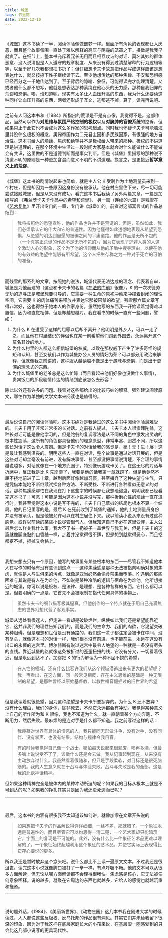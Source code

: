 ```yaml
---
title: 城堡
tags: 竹里馆
date: 2022-12-10
---
```




<br/>



《[城堡](https://book.douban.com/subject/26986881/)》这本书读了一半，阅读体验像做噩梦一样。里面所有角色的表现都让人厌恶，而且整个故事氛围一直处于难以解释的高压与阴霾的笼罩之下。换做是我我早就疯了。在细节上，整本书充斥着冗长无用而且相互攻诘的对话、莫名其妙的群体恶意、没人说清但是人人遵守的规章制度、从来没有得到过清楚解释的行为逻辑等等，以至于好几次我都想把书扔了；但仔细想卡夫卡故意把作品写成这样应该是想表达什么，就又按捺下性子继续读下去。至少他想传达的那种焦躁、不安和恐惧感已经百分之一千地传达到了。至于背后的隐喻、象征，可能得读完才能理清楚。又或者他什么都不想写，他就是想表达那种萦绕在他心头的无力感，那种自我归罪的荒谬和恐惧。唉，谁知道呢，现实有太多让人血压升高的东西，我为什么还要读这种同样让血压升高的东西，两者还形成了互文，逃都逃不掉。算了，读完再说吧。



------



之前有人问这本书和《1984》所指出的荒谬是不是有点像，我觉得不是。这部作品，当然可以作为**对思维与氛围严格控制的极权**以及**对臃肿的官僚系统**的控诉，但如果只止于此它也不会成为这么多作家的思考起点。同时我也怀疑卡夫卡可能脑海里并没什么极权的概念，奥匈帝国作为二元君主国和多民族国家，有很强的地方自治性。这本书给人的烦躁、焦虑和绝望并不是极权给人带来的那种。极权的不讲道理是讲道理的，在那个环境中生活过一段时间大家基本就会对什么能做什么不能做会有共识，这里做的不是道德判断而是事实判断。但是《城堡》里描写的那种说不清道不明的原则是一种更加含混而意义不明的不讲道理。换言之，是更接近**哲学意义上的荒谬**。



---



《城堡》这本书的剧情说起来也简单，就是主人公 K 受聘作为土地测量员来到一个村庄，但是却因为一些原因这身份没有被承认。他在村庄里住下来，尽一切可能尝试接触城堡，但是从来没有成功。看完这本书后我读了另外两篇文章，一篇是加缪写的 《[弗兰茨卡夫卡作品中的希望和荒诞](https://www.douban.com/group/topic/29490843/?_i=9946268s0mOzlO)》， 另一篇（连续的六篇）是残雪在《[艺术复仇](https://book.douban.com/subject/1002451/)》里开出专门的一章，专门讲《城堡》的。前者对这部寓言式的作品总结到：



> 我将按照他的愿望宣称，他的作品也许并不是荒诞的，但是，虽然如此，我们必须承认它的伟大和它的普遍性。因为他懂得如此透彻地表现从希望到恐惧，从绝望的明达到自愿的被骗之间的平庸道路。他的作品是无所不包的（一个真实正荒诞的作品不是无所不包的），因为它表现了逃避人类的人这个激动人心的形象，这个为了他的信仰而从他的矛盾中搜寻理由，以便在他的有效益的绝望中能够有所希望，这个人把生存称之为一种对于死亡的可怕的准备。

<br/>

而残雪的那系列的文章，按照她的说法，城堡代表无法达成的理念、代表着自审，城堡是为他而建的（这点和卡夫卡的名篇《[在法的门前](https://www.goethe.de/resources/files/pdf131/_vor-dem-gesetz_before-the-law.pdf)》很像），K 的一次次徒劳无功的追寻正是城堡想要引导的，它需要一种生命的原初冲动来冲撞着封闭的理性空间，它需要 K 的肉体痛苦来释放并表达它那被囚禁的欲望。残雪那六篇文章写得非常好，这也得益于她本人的作家身份。虽然她写的东西我一开始读着觉得难以置信，因为和直觉相悖，但是却越想越对。我在看书的时候一直有一些问题，譬如：



1. 为什么 K 在遭受了这样的屈辱以后却不离开？他明明是外乡人，可以一走了之，而且他在村里结识的伴侣也在某一刻希望他们跑到外国去，永远离开这个莫名其妙的地方。
2. 为什么村里的人都这么相信城堡的权威，以致在那权威下产生了许多奇怪的规矩和认知，甚至女孩们以作为城堡办公人员的情妇为荣？可以部分用政治来解释，但就像我之前讲的，这种服从越读越不像是出于愚昧与恐惧，而是出于更深的理念式的东西。
3. 为什么城堡里的老爷总是这么忙碌（而且看起来他们好像也没做什么事情），贵宾饭店的那段剧情传达的情绪到底该怎么去形容？



除此以外还有许多的问题。残雪对这些都给出的比较巧妙的解释。强烈建议阅读原文，哪怕作为单独的文学文本来阅读也是值得的。



---

<br/>

最后说说自己的阅读体验吧。这本书绝对是我读过的这么多书中阅读体验最难受的。卡夫卡用了非常非常多的长对话。之前有人提过，卡夫卡本人很崇拜陀翁，这种长对话可能是像他学习的，但是陀翁的复调写法是从不同的角色中激发出灵魂的根本性震荡，这所有的角色都具备他们的理念原型，非常丰富、迥然不同，所以这些长对话才这么令人震撼。但是卡夫卡的对话给我的感觉是，毫！无！进！展！这是最让我感到沮丧的。明明这些人一直在对话，整个故事是通过对话开展的，但是这些对话却丝毫没有前进，没有解决事情、甚至都没把事情说清楚，不合理的事情越说越多，对话就像在一个地方兜圈子，特别像玩游戏卡关了。在这无尽的对话与折磨中，反正我是比 K 先崩溃了，我要是他的话我第一章就跑了。但是他竟然不屈不挠地前进了二十章，越到后面好像越加习惯，甚至摒弃了这种失望与生气，只是凭借本能地不断继续试探各种方法、不断受挫、不断进行各种看似无意义的对话。那种焦躁感哪怕在我现在打下这些字的时候都让我想砸键盘，明明我都已经看完这本书了！可恶！可能是因为这本小说并没写完，那种折磨心性的烦躁一直在进行时。我甚至觉得这本小说是写不完的，卡夫卡自己草拟的结局也根本不算一个结局。他的日记里写的是，最后 K 在死前收到了城堡的通知，他的土地测量员身份并没有被承认，但是他被允许可以在村庄居住下来。我以前读小说从来没有过这种感觉。或许以前读的某些小说尽管很气人，但我知道自己不必在这里受罪，主人公最后怎么样关我什么事，我大不了书一扔被子一盖世界与我无关，但是卡夫卡的这篇就像脚底黏的口香糖一样，走着并没觉得很不适，但是想到就觉得恶心，而且抠都抠不掉，抠掉又会黏上。

<br/>

我想来想去只有一个原因，他写的故事里有某些根本的东西——尽管我不知道他本人在写作的时候有没有意识到这点——这种焦躁感是那种无法被指向明确对象的焦虑，就像是人与生俱来的污点，就像是亚当必然会偷食禁果而堕落。K 遇到的那些困难与其说是有人在为难他，不如说是某种冷酷的逻辑与宿命在为难他。他所想接近的城堡，你可以说是极权、是法律、是理想、是各种各样的东西。它什么都可以是。但要明确的一点是，它首先不会被限制在指代任何具体的事物上，



> 虽然卡夫卡的细节描写极其逼真，但他创作的一个特点就在于用自己充满焦虑的世界幻想代替了客观事实。



城堡从远处看很迷人，但走进一看却是破破烂烂，纵使如此我们还是希望能靠近它、这并非我们的理性告知我们的，而是我们的生命力、我们的肉欲，它渴望突破某种阻碍。但是理想和世俗是没有通路的，我们这一辈子都注定会被卡在中间，没有尽头，就像这本书的对话一样，我们根本没有前进，也不能前进，永远在这没有出口的永恒的迷宫里。博尔赫斯有说过迷宫中最令人绝望的一种就是一条没有尽头的直线。靠近城堡的路就像这条被折过的歪歪扭扭的线，它没有分叉，一切看着很近，但是永远到达不了。加缪把 K 的行为解读为一种不屈不挠的希望，



> 在人性的领域，还有什么比容许我们从这个领域潜逃出来有更大的希望呢？我一再看出，在这方面，同一般常见相反，存在主义思维的基础是一种无限制的希望，是那种曾经以原始基督教、以救世福音翻掘过的旧世界的希望

<br/>

但是我读着就很绝望，因为这种绝望是卡夫卡所要摒弃的。为什么 K 还不放弃？没有什么理由，我们的身体，除非死去，不然它永远都会有冲动。我觉得某种意义上自己的所作所为和 K 很像，我也不知道为什么，就一直朝着某个方向奔跑，不断用力，然后失败。最麻烦的是连对手是什么都不知道。我之前写过这样的话：



> 我羡慕对世界有具体的憎恶的人，我只能同无形做斗争，没有对手、没有同伴、没有掌声、也没有结果。结构与规律令我目盲。
>
> 有的时候我觉得自己像一个战士，哪怕每天说起来很颓废，喝再多酒，但最多嘴上说说受不了了，该做什么还是会去做。我从记事起到现在，从来没有主动放弃过什么。我虽然看着很随和，但只是手段柔软，对目标还是很死脑筋的。我的人生意义就在于战斗与体验失败。战斗与失败是我的全部，这是我的北欧神话精神。



但如果这种精神完全是被体内的某种冲动所迫的呢？如果我的目标从根本上就是不可到达的呢？如果我的挣扎其实只是因为我还没死透而已呢？



---

<br/>

最后，这本书的内涵有很多我不太知道该如何讲，就像加缪在文章开头说的



> 如果想把卡夫卡的作品解说得详详细细，一丝不差，那就错了。一个象征永远是普遍性的，而且尽管它可以构思得一清二楚，一个艺术家却只能暗示它。字面上的复现是不可能的。此外，没有什么比一件象征艺术品更难以理解的了。一个象征始终超越利用这个象征的艺术品，并使它实际上表现得比它存心要说的更多。



所以我还是暂时放弃这个念头吧。说什么都比不上读一遍原文文本。不过我还是很沮丧。读完这本小说就像胸口被打了一拳一样，有点呼吸不畅。他的文本可以从很多方面解读，但无论从哪方面解读都不会理得很畅快。焦虑感是核心，它无法被任何意象稀释。说的越多，凝聚在它周边的东西也就越多，它给人的感觉也就越沉重和拖沓。



---

<br/>

说句题外话，《1984》、《美丽新世界》、《动物庄园》这几本书我在刚进大学的时候读过，人人都说这些反极权、反乌托邦的作品很有洞见。其实它们并未给我留下很深的印象，因为对于我这样在底层家庭长大的小孩来说，在基层滚一圈感受到的只会比这几部小说写的更具现代性。